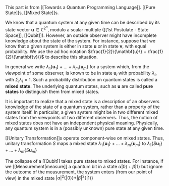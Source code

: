 This part is from [[Towards a Quantum Programming Language]]. 
[[Pure State]]s, [[Mixed State]]s. 

We know that a quantum system at any given time can be described by its state vector $\mathbf{u}\in \mathbb{C}^{2^n}$, modulo a scalar multiple ([[1st Postulate - State Space]], [[Qubit]]).
However, an outside observer might have incomplete knowledge about the state of the system. 
For instance, suppose that we know that a given system is either in state $\mathbf{u}$ or in state $\mathbf{v}$, with equal probability. 
We use the ad hoc notation $\frac{1}{2}\{\mathbf{u}\} + \frac{1}{2}\{\mathbf{v}\}$ to describe this situation. 

In general we write $\lambda_1\{\mathbf{u}_1\}+ \dots + \lambda_m\{\mathbf{u}_m\}$ for a system which, from the viewpoint of some observer, is known to be in state $\mathbf{u}_i$ with probability $\lambda_i$, with $\Sigma_i \lambda_i = 1$. 
Such a probability distribution on quantum states is called a **mixed state**. 
The underlying quantum states, such as $\mathbf{u}$ are called **pure states** to distinguish them from mixed states. 

It is important to realize that a mixed state is a description of an observers knowledge of the state of a quantum system, rather than a property of the system itself. 
In particular, a given system might be in two different mixed states from the viewpoints of two different observers. Thus, the notion of mixed states does not have an independent physical meaning. 
Physically, any quantum system is in a (possibly unknown) pure state at any given time. 

[[Unitary Transformation]]s operate component-wise on mixed states. Thus, unitary transformation $S$ maps a mixed state $\lambda_1\{\mathbf{u}_1\}+ \dots + \lambda_m\{\mathbf{u}_m\}$ to $\lambda_1\{S\mathbf{u}_1\}+ \dots + \lambda_m\{S\mathbf{u}_m\}$ 

The collapse of a [[Qubit]] takes pure states to mixed states. For instance, if we [[Measurement|measure]] a quantum bit in a state $\alpha|0\rangle + \beta|1\rangle$ but ignore the outcome of the measurement, the system enters (from our point of view) in the mixed state $|\alpha|^2\{|0\rangle\} + |\beta|^2\{|1\rangle\}$

